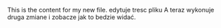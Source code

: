 This is the content for my new file.
edytuje tresc pliku
A teraz wykonuje druga zmiane i zobacze jak to bedzie widać.
